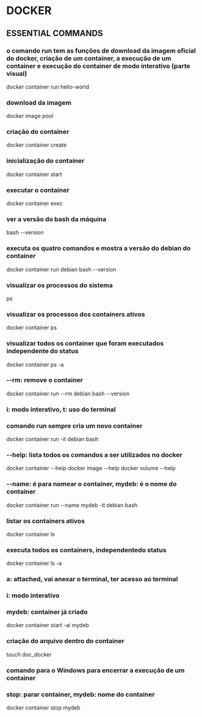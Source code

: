 # DOCKER

## ESSENTIAL COMMANDS

### o comando run tem as funções de download da imagem oficial do docker, criação de um container, a execução de um container e execução do container de modo interativo (parte visual)
docker container run hello-world

### download da imagem
docker image pool

### criação do container
docker container create

### inicialização do container
docker container start

### executar o container
docker container exec

### ver a versão do bash da máquina
bash --version

### executa os quatro comandos e mostra a versão do debian do container
docker container run debian bash --version

### visualizar os processos do sistema
ps

### visualizar os processos dos containers ativos
docker container ps

### visualizar todos os container que foram executados independente do status
docker container ps -a

### --rm: remove o container
docker container run --rm debian bash --version

### i: modo interativo, t: uso do terminal
### comando run sempre cria um novo container
docker container run -it debian bash

### --help: lista todos os comandos a ser utilizados no docker
docker container --help
docker image --help
docker volume --help

###  --name: é para nomear o container, mydeb: é o nome do container
docker container run --name mydeb -it debian bash

### listar os containers ativos
docker container ls

### executa todos os containers, independentedo status
docker container ls -a

### a: attached, vai anexar o terminal, ter acesso ao terminal
### i: modo interativo
### mydeb: container já criado
docker container start -ai mydeb

### criação do arquivo dentro do container
touch doc_docker

### comando para o Windows para encerrar a execução de um container
### stop: parar container, mydeb: nome do container
docker container stop mydeb
